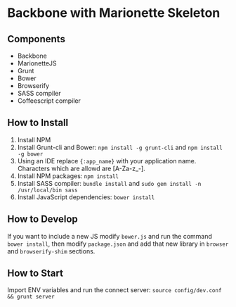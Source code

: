 Backbone with Marionette Skeleton
=================================

Components
----------
* Backbone
* MarionetteJS
* Grunt
* Bower
* Browserify
* SASS compiler
* Coffeescript compiler

How to Install
--------------
1. Install NPM
2. Install Grunt-cli and Bower: `npm install -g grunt-cli` and `npm install -g bower`
3. Using an IDE replace `{:app_name}` with your application name. Characters which are allowd are [A-Za-z_-].
4. Install NPM packages: `npm install`
5. Install SASS compiler: `bundle install` and `sudo gem install -n /usr/local/bin sass`
6. Install JavaScript dependencies: `bower install`

How to Develop
--------------
If you want to include a new JS modify `bower.js` and run the command `bower install`, then modify `package.json` 
and add that new library in `browser` and `browserify-shim` sections.

How to Start
------------
Import ENV variables and run the connect server: `source config/dev.conf && grunt server`

